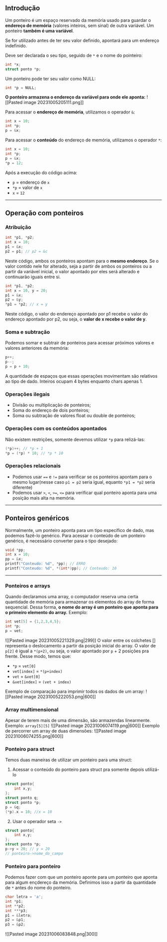 ## Introdução
Um ponteiro é um espaço reservado da memória usado para guardar o **endereço de memória** (valores inteiros, sem sinal) de outra variável. Um ponteiro **também é uma variável**.

Se for utilizado antes de ter seu valor definido, apontará para um endereço indefinido.

Deve ser declarada o seu tipo, seguido de `*` e o nome do pointeiro:
``` c
int *x;
struct ponto *p;
```

Um ponteiro pode ter seu valor como NULL:
``` c
int *p = NULL;
```

**O ponteiro armazena o endereço da variável para onde ele aponta:**
![[Pasted image 20231005205111.png]]

Para acessar o **endereço de memória**, utilizamos o operador `&`:
``` c
int x = 10;
int *p;
p = &x;
```

Para acessar o **conteúdo** do endereço de memória, utilizamos o operador `*`:
``` c
int x = 10;
int *p;
p = &x;
*p = 12;
```
Após a execução do código acima:
- `p` = endereço de `x`
- `*p` = valor de `x`
- `x` = `12`
___
## Operação com ponteiros
### Atribuição
``` c
int *p1, *p2;
int x = 10;
p1 = &x;
p2 = p1; // p2 = &c
```
Neste código, ambos os ponteiros apontam para o **mesmo endereço**. Se o valor contido nele for alterado, seja a partir de ambos os ponteiros ou a partir da variável inicial, o valor apontado por eles será alterado e continuarão iguais entre si.

``` c
int *p1, *p2;
int x = 10, y = 20;
p1 = &x;
p2 = &y;
*p1 = *p2; // x = y
```
Neste código, o valor do endereço apontado por p1 recebe o valor do endereço apontado por p2, ou seja, o **valor de x recebe o valor de y**.
### Soma e subtração
Podemos somar e subtrair de ponteiros para acessar próximos valores e valores anteriores da memória:
``` c
p++;
p--;
p = p + 10;
```
A quantidade de espaços que essas operações movimentam são relativos ao tipo de dado. Inteiros ocupam 4 bytes enquanto chars apenas 1.
### Operações ilegais
- Divisão ou multiplicação de ponteiros;
- Soma do endereço de dois ponteiros;
- Soma ou subtração de valores float ou double de ponteiros;
### Operações com os conteúdos apontados
Não existem restrições, somente devemos utilizar `*p` para relizá-las:
``` c
(*p)++; // *p + 1
*p = (*p) * 10; // *p * 10
```

### Operações relacionais
- Podemos usar `==` e `!=` para verificar se os ponteiros apontam para o mesmo lugar(nesse caso `p1 = p2` seria igual, equanto `*p1 = *p2` seria diferente)
- Podemos usar `>`, `<`, `>=`, `<=` para verificar qual ponteiro aponta para uma posição mais alta na memória.
___
## Ponteiros genéricos
Normalmente, um ponteiro aponta para um tipo específico de dado, mas podemos fazê-lo genérico. Para acessar o conteúdo de um ponteiro genérico, é necessário converter para o tipo desejado:
``` c
void *pp;
int x = 10;
pp = &x;
printf("Conteudo: %d", *pp); // ERRO
printf("Conteudo: %d", *(int*)pp); // Conteudo: 10
```
___
### Ponteiros e arrays
Quando declaramos uma array, o computador reserva uma certa quantidade de memória para armazenar os elementos do array de forma sequencial. Dessa forma, **o nome do array é um ponteiro que aponta para o primeiro elemento do array.**
Exemplo:
``` c
int vet[5] = {1,2,3,4,5};
int *p;
p = vet;
```
![[Pasted image 20231005221329.png|299]]
O valor entre os colchetes [] representa o deslocamento a partir da posição inicial do array. O valor de `p[2]` é igual a `*(p+2)`, ou seja, o valor apontado por `p` + 2 posições pra frente.
Desse modo, temos que:
- `*p` = `vet[0]`
- `vet[index]` = `*(p+index)`
- `vet` = `&vet[0]`
- `&vet[index]` = `(vet + index)`

Exemplo de comparação para imprimir todos os dados de um array:
![[Pasted image 20231005222053.png|600]]
### Array multimensional
Apesar de terem mais de uma dimensão, são armazendas linearmente. Exemplo:
`array[5][5]`
![[Pasted image 20231006074119.png|600]]
Exemplo de percorrer um array de duas dimensões:
![[Pasted image 20231006074255.png|600]]
### Ponteiro para struct
Temos duas maneiras de utilizar um ponteiro para uma struct:
1. Acessar o conteúdo do ponteiro para struct pra somente depois utilizá-lo
``` c
struct ponto{
	int x,y;
};
struct ponto q;
struct ponto *p;
p = &q;
(*p).x = 10; //x = 10
```
2. Usar o operador seta `->`
``` c
struct ponto{
	int x,y;
};
struct ponto *p;
p->y = 20; // y = 20
// ponteiro->nome_do_campo
```
### Ponteiro para ponteiro
Podemos fazer com que um ponteiro aponte para um ponteiro que aponta para algum ençdereço da memória. Definimos isso a partir da quantidade de `*` antes do nome do ponteiro.
```c
char letra = 'a';
int *p1;
int **p2;
int ***p3;
p1 = &letra;
p2 = &p1;
p3 = &p2;
```
![[Pasted image 20231006083848.png|300]]